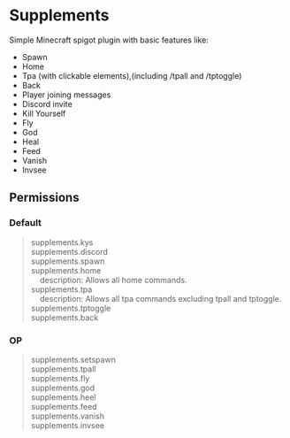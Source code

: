# Supplements

Simple Minecraft spigot plugin with basic features like:

- Spawn
- Home
- Tpa (with clickable elements),(including /tpall and /tptoggle)
- Back
- Player joining messages
- Discord invite
- Kill Yourself
- Fly
- God
- Heal
- Feed
- Vanish
- Invsee

## Permissions

### Default

>supplements.kys  
>supplements.discord  
>supplements.spawn  
>supplements.home  
>&nbsp;&nbsp;&nbsp;&nbsp;description: Allows all home commands.  
>supplements.tpa  
>&nbsp;&nbsp;&nbsp;&nbsp;description: Allows all tpa commands excluding tpall and tptoggle.  
>supplements.tptoggle  
>supplements.back  

### OP

>supplements.setspawn   
>supplements.tpall  
>supplements.fly  
>supplements.god  
>supplements.heel  
>supplements.feed  
>supplements.vanish  
>supplements.invsee  